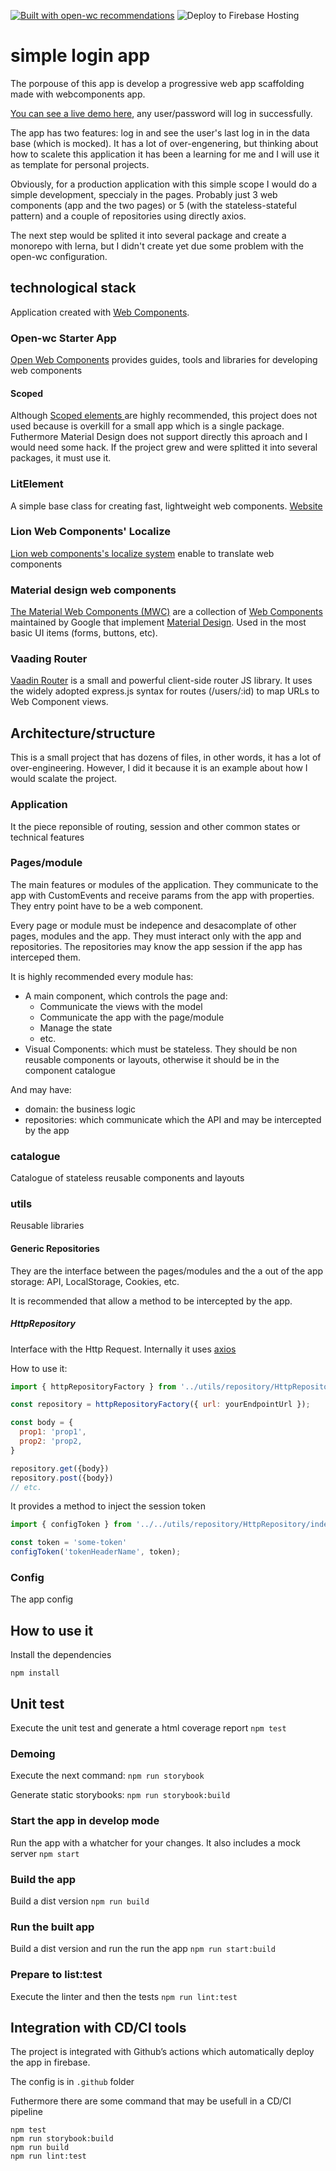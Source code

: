 [![Built with open-wc recommendations](https://img.shields.io/badge/built%20with-open--wc-blue.svg)](https://github.com/open-wc)
![Deploy to Firebase Hosting](https://github.com/jfernandezpe/simple-login-app/workflows/Deploy%20to%20Firebase%20Hosting%20on%20merge/badge.svg?branch=main)

# simple login app

The porpouse of this app is develop a progressive web app scaffolding made with webcomponents app.

 [You can see a live demo here](https://simple-login-app-ee195.web.app/), any user/password will log in successfully.

The app has two features: log in and see the user's last log in in the data base (which is mocked). It has a lot of over-engenering, but thinking about how to scalete this application it has been a learning for me and I will use it as template for personal projects.

Obviously, for a production application with this simple scope I would do a simple development, speccialy in the pages. Probably just 3 web components (app and the two pages) or 5 (with the stateless-stateful pattern) and a couple of repositories using directly axios.

The next step would be splited it into several package and create a monorepo with lerna, but I didn't create yet due some problem with the open-wc configuration.

## technological stack
Application created with [Web Components](https://developer.mozilla.org/en-US/docs/Web/Web_Components).

### Open-wc Starter App
[Open Web Components](https://open-wc.org/) provides guides, tools and libraries for developing web components

#### Scoped
Although [Scoped elements
](https://github.com/open-wc/open-wc/tree/master/packages/scoped-elements) are highly recommended, this project does not used because is overkill for a small app which is a single package. Futhermore Material Design does not support directly this aproach and I would need some hack. If the project grew and were splitted it into several packages, it must use it.

### LitElement

A simple base class for creating fast, lightweight web components. [Website](https://lit-element.polymer-project.org/)

### Lion Web Components' Localize 

[Lion web components's localize system](https://lion-web-components.netlify.app/?path=/docs/localize-intro--page) enable to translate web components

### Material design web components

[The Material Web Components (MWC)](https://github.com/material-components/material-components-web-components) are a collection of [Web Components](https://developer.mozilla.org/en-US/docs/Web/Web_Components) maintained by Google that implement [Material Design](https://material.io/design/). Used in the most basic UI items (forms, buttons, etc).

### Vaading Router
[Vaadin Router](https://github.com/vaadin/vaadin-router) is a small and powerful client-side router JS library. It uses the widely adopted express.js syntax for routes (/users/:id) to map URLs to Web Component views. 

## Architecture/structure

This is a small project that has dozens of files, in other words, it has a lot of over-engineering. However, I did it because it is an example about how I would scalate the project.

### Application

It the piece reponsible of routing, session and other common states or technical features

### Pages/module

The main features or modules of the application. They communicate to the app with CustomEvents and receive params from the app with properties. They entry point have to be a web component.

Every page or module must be indepence and desacomplate of other pages, modules and the app. They must interact only with the app and repositories. The repositories may know the app session if the app has interceped them.

It is highly recommended every module has:

* A main component, which controls the page and:
  * Communicate the views with the model
  * Communicate the app with the page/module
  * Manage the state
  * etc.
* Visual Components: which must be stateless. They should be non reusable components or layouts, otherwise it should be in the component catalogue

And may have:
* domain: the business logic
* repositories: which communicate which the API and may be intercepted by the app

### catalogue

Catalogue of stateless reusable components and layouts

### utils

Reusable libraries

#### Generic Repositories

They are the interface between the pages/modules and the a out of the app storage: API, LocalStorage, Cookies, etc.

It is recommended that allow a method to be intercepted by the app.

##### HttpRepository

Interface with the Http Request. Internally it uses [axios](https://github.com/axios/axios)

How to use it:

```javascript
import { httpRepositoryFactory } from '../utils/repository/HttpRepository/index.js';

const repository = httpRepositoryFactory({ url: yourEndpointUrl });

const body = {
  prop1: 'prop1',
  prop2: 'prop2,
}

repository.get({body})
repository.post({body})
// etc.
```
It provides a method to inject the session token

```javascript 
import { configToken } from '../../utils/repository/HttpRepository/index.js';

const token = 'some-token'
configToken('tokenHeaderName', token);
```

### Config

The app config

## How to use it

Install the dependencies

`npm install`

## Unit test

Execute the unit test and generate a html coverage report
`npm test`

### Demoing

Execute the next command:
`npm run storybook`

Generate static storybooks:
`npm run storybook:build`

### Start the app in develop mode
Run the app with a whatcher for your changes. It also includes a mock server
`npm start`

### Build the app
Build a dist version
`npm run build`

### Run the built app
Build a dist version and run the run the app
`npm run start:build`

### Prepare to list:test
Execute the linter and then the tests
`npm run lint:test`

## Integration with CD/CI tools 
The project is integrated with Github’s actions which automatically deploy the app in firebase.

The config is in `.github` folder

Futhermore there are some command that may be usefull in a CD/CI pipeline

```
npm test
npm run storybook:build 
npm run build
npm run lint:test
```


